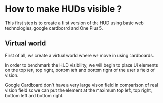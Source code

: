# How to make HUDs visible ?

This first step is to create a first version of the HUD using basic web technologies, google
cardboard and One Plus 5.

## Virtual world

First of all, we create a virtual world where we move in using cardboards.





In order to benchmark the HUD visibility, we will begin to place Ui elements on the top left, top right,
bottom left and bottom right of the user's field of vision.

Google Cardboard don't have a very large vision field in comparison of real vision field so we can
put the element at the maximum top left, top right, bottom left and bottom right.
